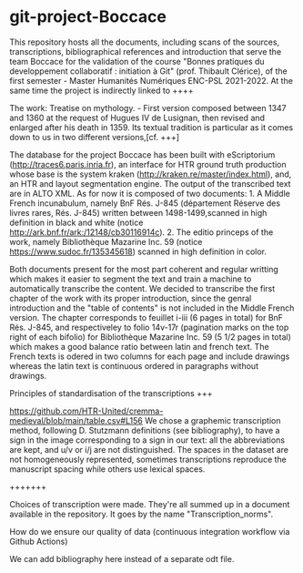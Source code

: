 # git-project-Boccace
This repository hosts all the documents, including scans of the sources, transcriptions, bibliographical references and introduction that serve the team Boccace for the validation of the course "Bonnes pratiques du developpement collaboratif : initiation à Git" (prof. Thibault Clérice), of the first semester - Master Humanités Numériques ENC-PSL 2021-2022. At the same time the project is indirectly linked to ++++

The work: Treatise on mythology. - First version composed between 1347 and 1360 at the request of Hugues IV de Lusignan, then revised and enlarged after his death in 1359. Its textual tradition is particular as it comes down to us in two different versions,[cf. +++]

The database for the project Boccace has been built with eScriptorium (http://traces6.paris.inria.fr), an interface for HTR ground truth production whose base is the system kraken (http://kraken.re/master/index.html), and, an HTR and layout segmentation engine. The output of the transcribed text are in ALTO XML. As for now it is composed of two documents:
     1. A Middle French incunabulum, namely BnF Rés. J-845 (département Réserve des livres rares, Rés. J-845) written between 1498-1499,scanned in high definition in black and white (notice http://ark.bnf.fr/ark:/12148/cb30116914c).
     2. The editio princeps of the work, namely Bibliothèque Mazarine Inc. 59 (notice https://www.sudoc.fr/135345618) scanned in high definition in color.
     
Both documents present for the most part coherent and regular writting which makes it easier to segment the text and train a machine to automatically transcribe the content.
We decided to transcribe the first chapter of the work with its proper introduction, since the genral introduction and the "table of contents" is not included in the Middle French version. The chapter corresponds to feuillet i-iii (6 pages in total) for BnF Rés. J-845, and respectiveley to folio 14v-17r (pagination marks on the top right of each bifolio) for Bibliothèque Mazarine Inc. 59 (5 1/2 pages in total) which makes a good balance ratio between latin and french text. The French texts is odered in two columns for each page and include drawings whereas the latin text is continuous ordered in paragraphs without drawings.

 
Principles of standardisation of the transcriptions
+++

https://github.com/HTR-United/cremma-medieval/blob/main/table.csv#L156 We chose a graphemic transcription method, following D. Stutzmann definitions (see bibliography), to have a sign in the image corresponding to a sign in our text: all the abbreviations are kept, and u/v or i/j are not distinguished. The spaces in the dataset are not homogeneously represented, sometimes transcriptions reproduce the manuscript spacing while others use lexical spaces.

+++++++

Choices of transcription were made. They're all summed up in a document available in the repository. It goes by the name "Transcription_norms". 

How do we ensure our quality of data (continuous integration workflow via Github Actions)

We can add bibliography here instead of a separate odt file.
